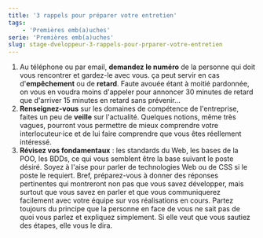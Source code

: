 ```yaml
---
title: '3 rappels pour préparer votre entretien'
tags:
    - 'Premières emb(a)uches'
serie: 'Premières emb(a)uches'
slug: stage-dveloppeur-3-rappels-pour-prparer-votre-entretien
---
```


1.  Au téléphone ou par email, **demandez le numéro** de la personne qui doit vous rencontrer et gardez-le avec vous. ça peut servir en cas d'**empêchement** ou de **retard**. Faute avouée étant à moitié pardonnée, on vous en voudra moins d'appeler pour annoncer 30 minutes de retard que d'arriver 15 minutes en retard sans prévenir…
2.  **Renseignez-vous** sur les domaines de compétence de l'entreprise, faites un peu de **veille** sur l'actualité. Quelques notions, même très vagues, pourront vous permettre de mieux comprendre votre interlocuteur·ice et de lui faire comprendre que vous êtes réellement intéressé.
3.  **Révisez vos fondamentaux** : les standards du Web, les bases de la POO, les BDDs, ce qui vous semblent être la base suivant le poste désiré. Soyez à l'aise pour parler de technologies Web ou de CSS si le poste le requiert. Bref, préparez-vous à donner des réponses pertinentes qui montreront non pas que vous savez développer, mais surtout que vous savez en parler et que vous communiquerez facilement avec votre équipe sur vos réalisations en cours. Partez toujours du principe que la personne en face de vous ne sait pas de quoi vous parlez et expliquez simplement. Si elle veut que vous sautiez des étapes, elle vous le dira.
